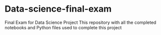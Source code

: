 # Data-science-final-exam
Final Exam for Data Science Project
This repository with all the completed notebooks and Python files used to complete this project
